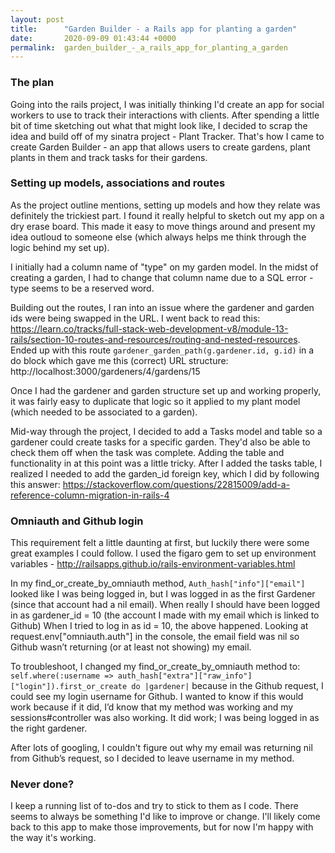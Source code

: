 ```yaml
---
layout: post
title:      "Garden Builder - a Rails app for planting a garden"
date:       2020-09-09 01:43:44 +0000
permalink:  garden_builder_-_a_rails_app_for_planting_a_garden
---
```



### The plan

Going into the rails project, I was initially thinking I'd create an app for social workers to use to track their interactions with clients. After spending a little bit of time sketching out what that might look like, I decided to scrap the idea and build off of my sinatra project - Plant Tracker. That's how I came to create Garden Builder - an app that allows users to create gardens, plant plants in them and track tasks for their gardens. 

### Setting up models, associations and routes

As the project outline mentions, setting up models and how they relate was definitely the trickiest part. I found it really helpful to sketch out my app on a dry erase board. This made it easy to move things around and present my idea outloud to someone else (which always helps me think through the logic behind my set up).

I initially had a column name of "type" on my garden model. In the midst of creating a garden, I had to change that column name due to a SQL error - type seems to be a reserved word.

Building out the routes, I ran into an issue where the gardener and garden ids were being swapped in the URL. I went back to read this:  https://learn.co/tracks/full-stack-web-development-v8/module-13-rails/section-10-routes-and-resources/routing-and-nested-resources. Ended up with this route `gardener_garden_path(g.gardener.id, g.id)` in a do block which gave me this (correct) URL structure: http://localhost:3000/gardeners/4/gardens/15

Once I had the gardener and garden structure set up and working properly, it was fairly easy to duplicate that logic so it applied to my plant model (which needed to be associated to a garden). 


Mid-way through the project, I decided to add a Tasks model and table so a gardener could create tasks for a specific garden. They'd also be able to check them off when the task was complete. Adding the table and functionality in at this point was a little tricky. After I added the tasks table, I realized I needed to add the garden_id foreign key, which I did by following this answer: https://stackoverflow.com/questions/22815009/add-a-reference-column-migration-in-rails-4


### Omniauth and Github login

This requirement felt a little daunting at first, but luckily there were some great examples I could follow. I used the figaro gem to set up environment variables - http://railsapps.github.io/rails-environment-variables.html
 
In my find_or_create_by_omniauth method, ``Auth_hash["info"]["email"]``  looked like I was being logged in, but I was logged in as the first Gardener (since that account had a nil email). When really I should have been logged in as gardener_id = 10 (the account I made with my email which is linked to Github)
When I tried to log in as id = 10, the above happened. Looking at request.env["omniauth.auth"] in the console, the email field was nil so Github wasn’t returning (or at least not showing) my email.

To troubleshoot, I changed my find_or_create_by_omniauth method to:
    ```self.where(:username => auth_hash["extra"]["raw_info"]["login"]).first_or_create do |gardener|```
because in the Github request, I could see my login username for Github. I wanted to know if this would work because if it did, I’d know that my method was working and my sessions#controller was also working.
It did work; I was being logged in as the right gardener.

After lots of googling, I couldn't figure out why my email was returning nil from Github’s request, so I decided to leave username in my method.

### Never done?

I keep a running list of to-dos and try to stick to them as I code. There seems to always be something I'd like to improve or change. I'll likely come back to this app to make those improvements, but for now I'm happy with the way it's working.





